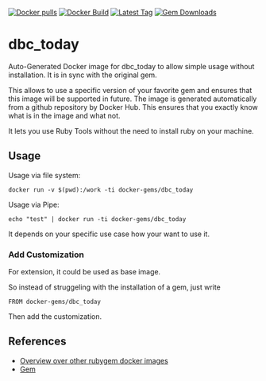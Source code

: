 [![Docker pulls](https://img.shields.io/docker/pulls/rubygem/dbc_today.svg)](https://hub.docker.com/r/rubygem/dbc_today/)
[![Docker Build](https://img.shields.io/docker/automated/rubygem/dbc_today.svg)](https://hub.docker.com/r/rubygem/dbc_today/)
[![Latest Tag](https://img.shields.io/github/tag/docker-rubygem/dbc_today.svg)](https://hub.docker.com/r/rubygem/dbc_today/)
[![Gem Downloads](https://img.shields.io/gem/dt/dbc_today.svg)](https://rubygems.org/gems/dbc_today/)
# dbc_today

Auto-Generated Docker image for dbc_today to allow simple usage without installation.
It is in sync with the original gem.

This allows to use a specific version of your favorite gem and ensures that this image will be supported in future.
The image is generated automatically from a github repository by Docker Hub.
This ensures that you exactly know what is in the image and what not.

It lets you use Ruby Tools without the need to install ruby on your machine.

## Usage

Usage via file system:

`docker run -v $(pwd):/work -ti docker-gems/dbc_today`

Usage via Pipe:

`echo "test" | docker run -ti docker-gems/dbc_today`

It depends on your specific use case how your want to use it.

### Add Customization

For extension, it could be used as base image.

So instead of struggeling with the installation of a gem, just write

`FROM docker-gems/dbc_today`

Then add the customization.

## References

 - [Overview over other rubygem docker images](https://github.com/thinkbot/docker-rubygem)
 - [Gem](https://rubygems.org/gems/dbc_today/)
